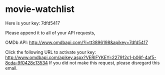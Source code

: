 # movie-watchlist
 
Here is your key: 7dfd5417

Please append it to all of your API requests,

OMDb API: http://www.omdbapi.com/?i=tt3896198&apikey=7dfd5417

Click the following URL to activate your key: http://www.omdbapi.com/apikey.aspx?VERIFYKEY=227912c1-b06f-4af5-8cda-9f0428c13534
If you did not make this request, please disregard this email.